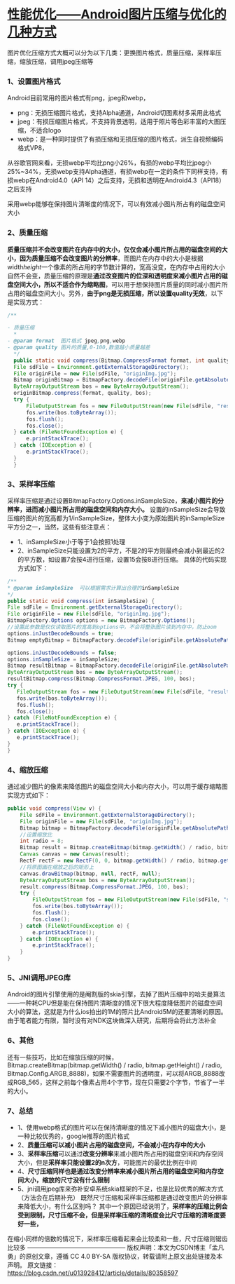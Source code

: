 # [性能优化——Android图片压缩与优化的几种方式](https://blog.csdn.net/u013928412/article/details/80358597)

图片优化压缩方式大概可以分为以下几类：更换图片格式，质量压缩，采样率压缩，缩放压缩，调用jpeg压缩等

### 1、设置图片格式

Android目前常用的图片格式有png，jpeg和webp，

+ png：无损压缩图片格式，支持Alpha通道，Android切图素材多采用此格式
+ jpeg：有损压缩图片格式，不支持背景透明，适用于照片等色彩丰富的大图压缩，不适合logo
+ webp：是一种同时提供了有损压缩和无损压缩的图片格式，派生自视频编码格式VP8，

从谷歌官网来看，无损webp平均比png小26%，有损的webp平均比jpeg小25%~34%，无损webp支持Alpha通道，有损webp在一定的条件下同样支持，有损webp在Android4.0（API 14）之后支持，无损和透明在Android4.3（API18）之后支持

采用webp能够在保持图片清晰度的情况下，可以有效减小图片所占有的磁盘空间大小

### 2、质量压缩

**质量压缩并不会改变图片在内存中的大小，仅仅会减小图片所占用的磁盘空间的大小，因为质量压缩不会改变图片的分辨率**，而图片在内存中的大小是根据width*height*一个像素的所占用的字节数计算的，宽高没变，在内存中占用的大小自然不会变，质量压缩的原理是**通过改变图片的位深和透明度来减小图片占用的磁盘空间大小，所以不适合作为缩略图**，可以用于想保持图片质量的同时减小图片所占用的磁盘空间大小。另外，**由于png是无损压缩，所以设置quality无效**，以下是实现方式：

```java
/**

- 质量压缩
  *
- @param format  图片格式 jpeg,png,webp
- @param quality 图片的质量,0-100,数值越小质量越差
  */
  public static void compress(Bitmap.CompressFormat format, int quality) {
  File sdFile = Environment.getExternalStorageDirectory();
  File originFile = new File(sdFile, "originImg.jpg");
  Bitmap originBitmap = BitmapFactory.decodeFile(originFile.getAbsolutePath());
  ByteArrayOutputStream bos = new ByteArrayOutputStream();
  originBitmap.compress(format, quality, bos);
  try {
      FileOutputStream fos = new FileOutputStream(new File(sdFile, "resultImg.jpg"));
      fos.write(bos.toByteArray());
      fos.flush();
      fos.close();
  } catch (FileNotFoundException e) {
      e.printStackTrace();
  } catch (IOException e) {
      e.printStackTrace();
  }
  }
```



### 3、采样率压缩

采样率压缩是通过设置BitmapFactory.Options.inSampleSize，**来减小图片的分辨率，进而减小图片所占用的磁盘空间和内存大小。**
设置的inSampleSize会导致压缩的图片的宽高都为1/inSampleSize，整体大小变为原始图片的inSampleSize平方分之一，当然，这些有些注意点：

+ 1、inSampleSize小于等于1会按照1处理
+ 2、inSampleSize只能设置为2的平方，不是2的平方则最终会减小到最近的2的平方数，如设置7会按4进行压缩，设置15会按8进行压缩。 
  具体的代码实现方式如下：

 ```java
/**
 * @param inSampleSize  可以根据需求计算出合理的inSampleSize
*/
public static void compress(int inSampleSize) {
File sdFile = Environment.getExternalStorageDirectory();
File originFile = new File(sdFile, "originImg.jpg");
BitmapFactory.Options options = new BitmapFactory.Options();
//设置此参数是仅仅读取图片的宽高到options中，不会将整张图片读到内存中，防止oom
options.inJustDecodeBounds = true;
Bitmap emptyBitmap = BitmapFactory.decodeFile(originFile.getAbsolutePath(), options);

options.inJustDecodeBounds = false;
options.inSampleSize = inSampleSize;
Bitmap resultBitmap = BitmapFactory.decodeFile(originFile.getAbsolutePath(), options);
ByteArrayOutputStream bos = new ByteArrayOutputStream();
resultBitmap.compress(Bitmap.CompressFormat.JPEG, 100, bos);
try {
    FileOutputStream fos = new FileOutputStream(new File(sdFile, "resultImg.jpg"));
    fos.write(bos.toByteArray());
    fos.flush();
    fos.close();
} catch (FileNotFoundException e) {
    e.printStackTrace();
} catch (IOException e) {
    e.printStackTrace();
}
}
 ```



### 4、缩放压缩

通过减少图片的像素来降低图片的磁盘空间大小和内存大小，可以用于缓存缩略图
实现方式如下：

```java
public void compress(View v) {
    File sdFile = Environment.getExternalStorageDirectory();
    File originFile = new File(sdFile, "originImg.jpg");
    Bitmap bitmap = BitmapFactory.decodeFile(originFile.getAbsolutePath());
    //设置缩放比
    int radio = 8;
    Bitmap result = Bitmap.createBitmap(bitmap.getWidth() / radio, bitmap.getHeight() / radio, Bitmap.Config.ARGB_8888);
    Canvas canvas = new Canvas(result);
    RectF rectF = new RectF(0, 0, bitmap.getWidth() / radio, bitmap.getHeight() / radio);
    //将原图画在缩放之后的矩形上
    canvas.drawBitmap(bitmap, null, rectF, null);
    ByteArrayOutputStream bos = new ByteArrayOutputStream();
    result.compress(Bitmap.CompressFormat.JPEG, 100, bos);
    try {
        FileOutputStream fos = new FileOutputStream(new File(sdFile, "sizeCompress.jpg"));
        fos.write(bos.toByteArray());
        fos.flush();
        fos.close();
    } catch (FileNotFoundException e) {
        e.printStackTrace();
    } catch (IOException e) {
        e.printStackTrace();
    }
}
```



### 5、JNI调用JPEG库

Android的图片引擎使用的是阉割版的skia引擎，去掉了图片压缩中的哈夫曼算法——一种耗CPU但是能在保持图片清晰度的情况下很大程度降低图片的磁盘空间大小的算法，这就是为什么ios拍出的1M的照片比Android5M的还要清晰的原因。
由于笔者能力有限，暂时没有对NDK这块做深入研究，后期将会将此方法补全

### 6、其他

还有一些技巧，比如在缩放压缩的时候，Bitmap.createBitmap(bitmap.getWidth() / radio, bitmap.getHeight() / radio, Bitmap.Config.ARGB_8888)，如果不需要图片的透明度，可以将ARGB_8888改成RGB_565，这样之前每个像素占用4个字节，现在只需要2个字节，节省了一半的大小。

### 7、总结

+ 1、使用webp格式的图片可以在保持清晰度的情况下减小图片的磁盘大小，是一种比较优秀的，google推荐的图片格式
+ 2、**质量压缩可以减小图片占用的磁盘空间，不会减小在内存中的大小**
+ 3、**采样率压缩**可以通过**改变分辨率**来减小图片所占用的磁盘空间和内存空间大小，但是**采样率只能设置2的n次方**，可能图片的最优比例在中间
+ 4、**尺寸压缩同样也是通过改变分辨率来减小图片所占用的磁盘空间和内存空间大小，缩放的尺寸没有什么限制**
+ 5、jni调用jpeg库来弥补安卓系统skia框架的不足，也是比较优秀的解决方式（方法会在后期补充）
  既然尺寸压缩和采样率压缩都是通过改变图片的分辨率来降低大小，有什么区别吗？
  其中一个原因已经说明了，**采样率的压缩比例会受到限制，尺寸压缩不会，但是采样率压缩的清晰度会比尺寸压缩的清晰度要好一些，** 

 在缩小同样的倍数的情况下，采样率压缩看起来会比较柔和一些，尺寸压缩则锯齿比较多
————————————————
版权声明：本文为CSDN博主「孟凡勇」的原创文章，遵循 CC 4.0 BY-SA 版权协议，转载请附上原文出处链接及本声明。
原文链接：https://blog.csdn.net/u013928412/article/details/80358597